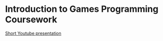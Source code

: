 # Introduction to Games Programming Coursework


<a href="https://www.youtube.com/watch?v=nL9_l3HN5ss&feature=youtu.be">Short Youtube presentation</a>